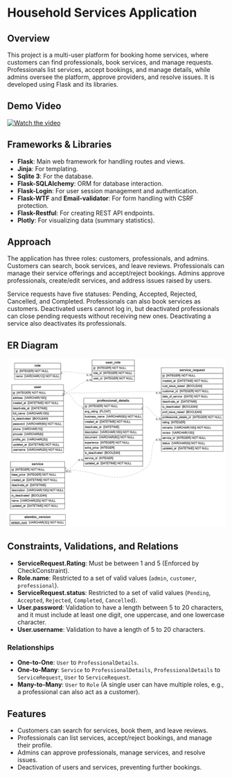 # Household Services Application

## Overview

This project is a multi-user platform for booking home services, where customers can find professionals, book services, and manage requests. Professionals list services, accept bookings, and manage details, while admins oversee the platform, approve providers, and resolve issues. It is developed using Flask and its libraries.

## Demo Video

[![Watch the video](https://img.youtube.com/vi/FHMdtaLWznI/maxresdefault.jpg)](https://www.youtube.com/watch?v=FHMdtaLWznI)

## Frameworks & Libraries

- **Flask**: Main web framework for handling routes and views.
- **Jinja**: For templating.
- **Sqlite 3**: For the database.
- **Flask-SQLAlchemy**: ORM for database interaction.
- **Flask-Login**: For user session management and authentication.
- **Flask-WTF** and **Email-validator**: For form handling with CSRF protection.
- **Flask-Restful**: For creating REST API endpoints.
- **Plotly**: For visualizing data (summary statistics).

## Approach

The application has three roles: customers, professionals, and admins. Customers can search, book services, and leave reviews. Professionals can manage their service offerings and accept/reject bookings. Admins approve professionals, create/edit services, and address issues raised by users.

Service requests have five statuses: Pending, Accepted, Rejected, Cancelled, and Completed. Professionals can also book services as customers. Deactivated users cannot log in, but deactivated professionals can close pending requests without receiving new ones. Deactivating a service also deactivates its professionals.

## ER Diagram

![ER Diagram](erd_from_sqlite.png)

## Constraints, Validations, and Relations

- **ServiceRequest.Rating**: Must be between 1 and 5 (Enforced by CheckConstraint).
- **Role.name**: Restricted to a set of valid values (`admin`, `customer`, `professional`).
- **ServiceRequest.status**: Restricted to a set of valid values (`Pending`, `Accepted`, `Rejected`, `Completed`, `Cancelled`).
- **User.password**: Validation to have a length between 5 to 20 characters, and it must include at least one digit, one uppercase, and one lowercase character.
- **User.username**: Validation to have a length of 5 to 20 characters.

### Relationships

- **One-to-One**: `User` to `ProfessionalDetails`.
- **One-to-Many**: `Service` to `ProfessionalDetails`, `ProfessionalDetails` to `ServiceRequest`, `User` to `ServiceRequest`.
- **Many-to-Many**: `User` to `Role` (A single user can have multiple roles, e.g., a professional can also act as a customer).

## Features

- Customers can search for services, book them, and leave reviews.
- Professionals can list services, accept/reject bookings, and manage their profile.
- Admins can approve professionals, manage services, and resolve issues.
- Deactivation of users and services, preventing further bookings.

